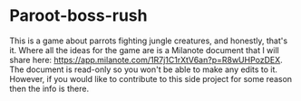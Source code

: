 # Paroot-boss-rush
This is a game about parrots fighting jungle creatures, and honestly, that's it. Where all the ideas for the game are is a Milanote document that I will share here: https://app.milanote.com/1R7j1C1rXtV6an?p=R8wUHPozDEX. The document is read-only so you won't be able to make any edits to it. However, if you would like to contribute to this side project for some reason then the info is there.
